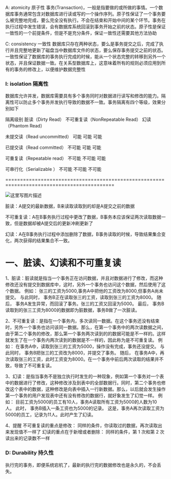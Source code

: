 A: atomicity 原子性
事务(Transaction)，一般是指要做的或所做的事情。一个数据库事务通常包含对数据库进行读或写的一个操作序列。原子性保证了一个事务要么被完整地完成，要么完全没有执行。不会在结束和开始中间的某个环节。事务在执行过程中发生错误，会有数据库系统回滚到事务开始之前的状态。原子性是保证一致性的一个前提条件，但是不是充分条件，保证一致性还需要其他方法协助

C: consistency 一致性
数据库只存在两种状态，要么是事务提交之后，完成了执行并且完整地更新了磁盘当中数据库文件的状态，要么保存事务提交之前的状态。一致性保证了数据库的事务执行完成的时候，能从一个状态完整的转移到另外一个状态，并且保证数据一致。在关系型数据库上，这意味着所有的规则必须应用到所有的事务的修改上，以便维护数据完整性

### I: isolation 隔离性

数据库允许并发，数据库需要具有多个事务同时对数据进行读写和修改的能力。隔离性可以防止多个事务并发执行导致的数据不一致。事务隔离有四个等级，效果分别如下

 隔离级别                                          脏读（Dirty Read）      不可重复读（NonRepeatable Read）  幻读（Phantom Read） 

未提交读（Read uncommitted）        可能                            可能                                                    可能

已提交读（Read committed）          不可能                          可能                                                    可能

可重复读（Repeatable read）          不可能                          不可能                                                 可能

可串行化（Serializable ）                不可能                          不可能                                                不可能

===========================================================================================

![这里写图片描述](https://img-blog.csdn.net/20170731153807862?watermark/2/text/aHR0cDovL2Jsb2cuY3Nkbi5uZXQvc3RhcmxoMzU=/font/5a6L5L2T/fontsize/400/fill/I0JBQkFCMA==/dissolve/70/gravity/SouthEast)



脏读：A提交的最新数据，B来读取读取到的却是A提交之前的数据

不可重复读：A在B事务执行过程中更改了数据，B事务本应该保证两次读取数据一致，但是数据却被A提交后的更新冲刷更新了

幻读：A在B事务执行过程中添加删除了数据，B事务读取的时候，导致结果集合变化，两次获得的结果集合不一致。



# 一、脏读、幻读和不可重复读



1、脏读：脏读就是指当一个事务正在访问数据，并且对数据进行了修改，而这种修改还没有提交到数据库中，这时，另外一个事务也访问这个数据，然后使用了这个数据。
例如：
张三的工资为5000,事务A中把他的工资改为8000,但事务A尚未提交。
与此同时，
事务B正在读取张三的工资，读取到张三的工资为8000。
随后，
事务A发生异常，而回滚了事务。张三的工资又回滚为5000。
最后，
事务B读取到的张三工资为8000的数据即为脏数据，事务B做了一次脏读。



2、不可重复读：是指在一个事务内，多次读同一数据。在这个事务还没有结束时，另外一个事务也访问该同一数据。那么，在第一个事务中的两次读数据之间，由于第二个事务的修改，那么第一个事务两次读到的的数据可能是不一样的。这样就发生了在一个事务内两次读到的数据是不一样的，因此称为是不可重复读。
例如：
在事务A中，读取到张三的工资为5000，操作没有完成，事务还没提交。
与此同时，
事务B把张三的工资改为8000，并提交了事务。
随后，
在事务A中，再次读取张三的工资，此时工资变为8000。在一个事务中前后两次读取的结果并不致，导致了不可重复读。

3、幻读：是指当事务不是独立执行时发生的一种现象，例如第一个事务对一个表中的数据进行了修改，这种修改涉及到表中的全部数据行。同时，第二个事务也修改这个表中的数据，这种修改是向表中插入一行新数据。那么，以后就会发生操作第一个事务的用户发现表中还有没有修改的数据行，就好象发生了幻觉一样。
例如：
目前工资为5000的员工有10人，事务A读取所有工资为5000的人数为10人。
此时，
事务B插入一条工资也为5000的记录。
这是，事务A再次读取工资为5000的员工，记录为11人。此时产生了幻读。



4、提醒 
不可重复读的重点是修改： 
同样的条件，你读取过的数据，再次读取出来发现值不一样了
幻读的重点在于新增或者删除： 
同样的条件，第 1 次和第 2 次读出来的记录数不一样

### D: Durability 持久性

执行完的事务，即便系统宕机了，最新的执行完的数据修改也是永久的，不会丢失。